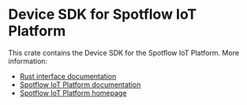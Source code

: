 # Device SDK for Spotflow IoT Platform

This crate contains the Device SDK for the Spotflow IoT Platform.
More information:

- [Rust interface documentation](https://docs.spotflow.io/device-sdk/rust/)
- [Spotflow IoT Platform documentation](https://docs.spotflow.io)
- [Spotflow IoT Platform homepage](https://spotflow.io)
